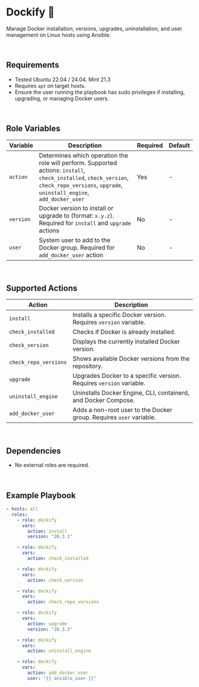 # Dockify 🐋

Manage Docker installation, versions, upgrades, uninstallation, and user management on Linux hosts using Ansible.

<br>

## Requirements

- Tested Ubuntu 22.04 / 24.04. Mint 21.3
- Requires `apt` on target hosts.
- Ensure the user running the playbook has sudo privileges if installing, upgrading, or managing Docker users.

<br>

## Role Variables

| Variable | Description | Required | Default |
|----------|-------------|----------|---------|
| `action` | Determines which operation the role will perform. Supported actions: `install`, `check_installed`, `check_version`, `check_repo_versions`, `upgrade`, `uninstall_engine`, `add_docker_user` | Yes | - |
| `version` | Docker version to install or upgrade to (format: `x.y.z`). Required for `install` and `upgrade` actions | No | - |
| `user` | System user to add to the Docker group. Required for `add_docker_user` action | No | - |

<br>

## Supported Actions

| Action | Description |
|--------|-------------|
| `install` | Installs a specific Docker version. Requires `version` variable. |
| `check_installed` | Checks if Docker is already installed. |
| `check_version` | Displays the currently installed Docker version. |
| `check_repo_versions` | Shows available Docker versions from the repository. |
| `upgrade` | Upgrades Docker to a specific version. Requires `version` variable. |
| `uninstall_engine` | Uninstalls Docker Engine, CLI, containerd, and Docker Compose. |
| `add_docker_user` | Adds a non-root user to the Docker group. Requires `user` variable. |

<br>

## Dependencies

- No external roles are required.

<br>

## Example Playbook

```yaml
- hosts: all
  roles:
    - role: dockify
      vars:
        action: install
        version: "28.3.1"

    - role: dockify
      vars:
        action: check_installed

    - role: dockify
      vars:
        action: check_version

    - role: dockify
      vars:
        action: check_repo_versions

    - role: dockify
      vars:
        action: upgrade
        version: "28.3.3"

    - role: dockify
      vars:
        action: uninstall_engine

    - role: dockify
      vars:
        action: add_docker_user
        user: "{{ ansible_user }}"
```
